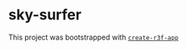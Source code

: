 # sky-surfer

This project was bootstrapped with [`create-r3f-app`](https://github.com/RenaudROHLINGER/create-r3f-app)